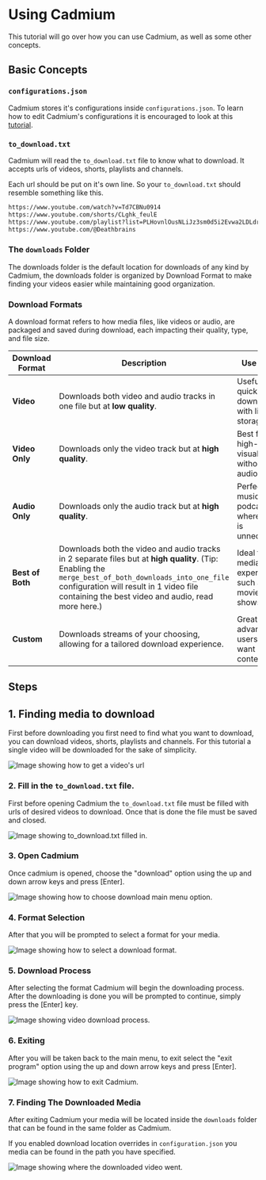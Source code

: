 # Using Cadmium
This tutorial will go over how you can use Cadmium, as well as some other concepts.

## Basic Concepts

### `configurations.json`
Cadmium stores it's configurations inside `configurations.json`. To learn how to edit Cadmium's configurations it is encouraged to look at this [tutorial](./configuration.md). 

### `to_download.txt`
Cadmium will read the `to_download.txt` file to know what to download. It accepts urls of videos, shorts, playlists and channels.

Each url should be put on it's own line. So your `to_download.txt` should resemble something like this.

```txt
https://www.youtube.com/watch?v=Td7CBNu0914
https://www.youtube.com/shorts/CLghk_feulE
https://www.youtube.com/playlist?list=PLHovnlOusNLiJz3sm0d5i2Evwa2LDLdrg
https://www.youtube.com/@Deathbrains
```

### The `downloads` Folder
The downloads folder is the default location for downloads of any kind by Cadmium, the downloads folder is organized by Download Format to make finding your videos easier while maintaining good organization. 

### Download Formats
A download format refers to how media files, like videos or audio, are packaged and saved during download, each impacting their quality, type, and file size.

| Download Format | Description | Use Cases |
|-----------------|-------------|-----------|
| **Video** | Downloads both video and audio tracks in one file but at **low quality**. | Useful for quick downloads with limited storage |
| **Video Only** | Downloads only the video track but at **high quality**. | Best for high-quality visuals without audio. |
| **Audio Only** | Downloads only the audio track but at **high quality**. | Perfect for music or podcasts where video is unnecessary. |
| **Best of Both** | Downloads both the video and audio tracks in 2 separate files but at **high quality**. (Tip: Enabling the `merge_best_of_both_downloads_into_one_file` configuration will result in 1 video file containing the best video and audio, read more here.) | Ideal for full media experiences, such as movies or shows. |
| **Custom** | Downloads streams of your choosing, allowing for a tailored download experience. | Great for advanced users who want specific content. |


## Steps

## 1. Finding media to download
First before downloading you first need to find what you want to download, you can download videos, shorts, playlists and channels. For this tutorial a single video will be downloaded for the sake of simplicity.

![Image showing how to get a video's url](../assets/tutorial/using_cadmium_assets/HowToGetVideoUrl.png)

### 2. Fill in the `to_download.txt` file.
First before opening Cadmium the `to_download.txt` file must be filled with urls of desired videos to download. Once that is done the file must be saved and closed.

![Image showing to_download.txt filled in.](../assets/tutorial/using_cadmium_assets/PasteUrlIntoToDownloadTextFile.png)

### 3. Open Cadmium
Once cadmium is opened, choose the "download" option using the up and down arrow keys and press [Enter].

![Image showing how to choose download main menu option.](../assets/tutorial/using_cadmium_assets/CadmiumMainMenu.png)

### 4. Format Selection
After that you will be prompted to select a format for your media.

![Image showing how to select a download format.](../assets/tutorial/using_cadmium_assets/CadmiumFormatSelect.png)

### 5. Download Process
After selecting the format Cadmium will begin the downloading process. After the downloading is done you will be prompted to continue, simply press the [Enter] key.

![Image showing video download process.](../assets/tutorial/using_cadmium_assets/CadmiumDownloadProcess.png)

### 6. Exiting
After you will be taken back to the main menu, to exit select the "exit program" option using the up and down arrow keys and press [Enter].

![Image showing how to exit Cadmium.](../assets/tutorial/using_cadmium_assets/ExitCadmium.png)

### 7. Finding The Downloaded Media
After exiting Cadmium your media will be located inside the `downloads` folder that can be found in the same folder as Cadmium.

If you enabled download location overrides in `configuration.json` you media can be found in the path you have specified.

![Image showing where the downloaded video went.](../assets/tutorial/using_cadmium_assets/DownloadLocation.png)
